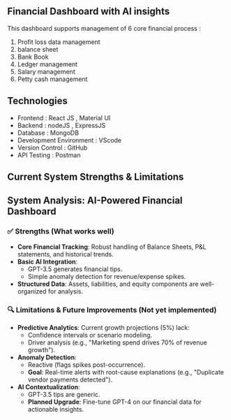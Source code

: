 ## Financial Dashboard with AI insights
This dashboard supports management of 6 core financial process :
1. Profit loss data management
2. balance sheet
3. Bank Book
4. Ledger management
5. Salary management
6. Petty cash management

## Technologies
* Frontend : React JS , Material UI
* Backend : nodeJS , ExpressJS
* Database : MongoDB
* Development Environment : VScode
* Version Control : GitHub
* API Testing : Postman

## Current System Strengths & Limitations
## **System Analysis: AI-Powered Financial Dashboard**

### **✅ Strengths (What works well)**  
- **Core Financial Tracking**: Robust handling of Balance Sheets, P&L statements, and historical trends.  
- **Basic AI Integration**:  
  - GPT-3.5 generates financial tips.  
  - Simple anomaly detection for revenue/expense spikes.  
- **Structured Data**: Assets, liabilities, and equity components are well-organized for analysis.

### **🔍 Limitations & Future Improvements (Not yet implemented)**  
- **Predictive Analytics**: Current growth projections (5%) lack:  
  - Confidence intervals or scenario modeling.  
  - Driver analysis (e.g., "Marketing spend drives 70% of revenue growth").  
- **Anomaly Detection**:  
  - Reactive (flags spikes post-occurrence).  
  - **Goal**: Real-time alerts with root-cause explanations (e.g., "Duplicate vendor payments detected").  
- **AI Contextualization**:  
  - GPT-3.5 tips are generic.  
  - **Planned Upgrade**: Fine-tune GPT-4 on our financial data for actionable insights.



   
